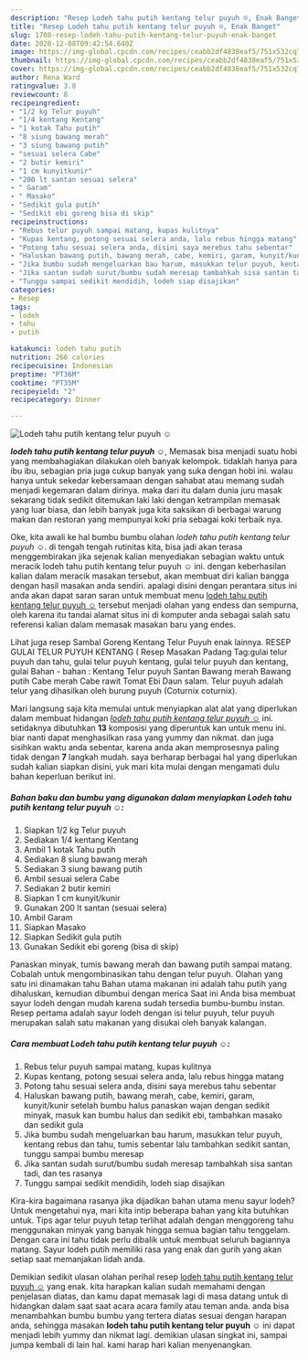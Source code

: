 ```yaml
---
description: "Resep Lodeh tahu putih kentang telur puyuh ☺, Enak Banget"
title: "Resep Lodeh tahu putih kentang telur puyuh ☺, Enak Banget"
slug: 1708-resep-lodeh-tahu-putih-kentang-telur-puyuh-enak-banget
date: 2020-12-08T09:42:54.640Z
image: https://img-global.cpcdn.com/recipes/ceabb2df4838eaf5/751x532cq70/lodeh-tahu-putih-kentang-telur-puyuh-☺-foto-resep-utama.jpg
thumbnail: https://img-global.cpcdn.com/recipes/ceabb2df4838eaf5/751x532cq70/lodeh-tahu-putih-kentang-telur-puyuh-☺-foto-resep-utama.jpg
cover: https://img-global.cpcdn.com/recipes/ceabb2df4838eaf5/751x532cq70/lodeh-tahu-putih-kentang-telur-puyuh-☺-foto-resep-utama.jpg
author: Rena Ward
ratingvalue: 3.8
reviewcount: 8
recipeingredient:
- "1/2 kg Telur puyuh"
- "1/4 kentang Kentang"
- "1 kotak Tahu putih"
- "8 siung bawang merah"
- "3 siung bawang putih"
- "sesuai selera Cabe"
- "2 butir kemiri"
- "1 cm kunyitkunir"
- "200 lt santan sesuai selera"
- " Garam"
- " Masako"
- "Sedikit gula putih"
- "Sedikit ebi goreng bisa di skip"
recipeinstructions:
- "Rebus telur puyuh sampai matang, kupas kulitnya"
- "Kupas kentang, potong sesuai selera anda, lalu rebus hingga matang"
- "Potong tahu sesuai selera anda, disini saya merebus tahu sebentar"
- "Haluskan bawang putih, bawang merah, cabe, kemiri, garam, kunyit/kunir setelah bumbu halus panaskan wajan dengan sedikit minyak, masuk kan bumbu halus dan sedikit ebi, tambahkan masako dan sedikit gula"
- "Jika bumbu sudah mengeluarkan bau harum, masukkan telur puyuh, kentang rebus dan tahu, tumis sebentar lalu tambahkan sedikit santan, tunggu sampai bumbu meresap"
- "Jika santan sudah surut/bumbu sudah meresap tambahkah sisa santan tadi, dan tes rasanya"
- "Tunggu sampai sedikit mendidih, lodeh siap disajikan"
categories:
- Resep
tags:
- lodeh
- tahu
- putih

katakunci: lodeh tahu putih 
nutrition: 266 calories
recipecuisine: Indonesian
preptime: "PT36M"
cooktime: "PT35M"
recipeyield: "2"
recipecategory: Dinner

---
```



![Lodeh tahu putih kentang telur puyuh ☺](https://img-global.cpcdn.com/recipes/ceabb2df4838eaf5/751x532cq70/lodeh-tahu-putih-kentang-telur-puyuh-☺-foto-resep-utama.jpg)

<b><i>lodeh tahu putih kentang telur puyuh ☺</i></b>, Memasak bisa menjadi suatu hobi yang membahagiakan dilakukan oleh banyak kelompok. tidaklah hanya para ibu ibu, sebagian pria juga cukup banyak yang suka dengan hobi ini. walau hanya untuk sekedar kebersamaan dengan sahabat atau memang sudah menjadi kegemaran dalam dirinya. maka dari itu dalam dunia juru masak sekarang tidak sedikit ditemukan laki laki dengan ketrampilan memasak yang luar biasa, dan lebih banyak juga kita saksikan di berbagai warung makan dan restoran yang mempunyai koki pria sebagai koki terbaik nya.

Oke, kita awali ke hal bumbu bumbu olahan <i>lodeh tahu putih kentang telur puyuh ☺</i>. di tengah tengah rutinitas kita, bisa jadi akan terasa menggembirakan jika sejenak kalian menyediakan sebagian waktu untuk meracik lodeh tahu putih kentang telur puyuh ☺ ini. dengan keberhasilan kalian dalam meracik masakan tersebut, akan membuat diri kalian bangga dengan hasil masakan anda sendiri. apalagi disini dengan perantara situs ini anda akan dapat saran saran untuk membuat menu <u>lodeh tahu putih kentang telur puyuh ☺</u> tersebut menjadi olahan yang endess dan sempurna, oleh karena itu tandai alamat situs ini di komputer anda sebagai salah satu referensi kalian dalam memasak masakan baru yang endes.

Lihat juga resep Sambal Goreng Kentang Telur Puyuh enak lainnya. RESEP GULAI TELUR PUYUH KENTANG ( Resep Masakan Padang Tag:gulai telur puyuh dan tahu, gulai telur puyuh kentang, gulai telur puyuh dan kentang, gulai Bahan - bahan : Kentang Telur puyuh Santan Bawang merah Bawang putih Cabe merah Cabe rawit Tomat Ebi Daun salam. Telur puyuh adalah telur yang dihasilkan oleh burung puyuh (Coturnix coturnix).


Mari langsung saja kita memulai untuk menyiapkan alat alat yang diperlukan dalam membuat hidangan <u><i>lodeh tahu putih kentang telur puyuh ☺</i></u> ini. setidaknya dibutuhkan <b>13</b> komposisi yang diperuntuk kan untuk menu ini. biar nanti dapat menghasilkan rasa yang yummy dan nikmat. dan juga sisihkan waktu anda sebentar, karena anda akan memprosesnya paling tidak dengan <b>7</b> langkah mudah. saya berharap berbagai hal yang diperlukan sudah kalian siapkan disini, yuk mari kita mulai dengan mengamati dulu bahan keperluan berikut ini.

<!--inarticleads1-->

##### Bahan baku dan bumbu yang digunakan dalam menyiapkan Lodeh tahu putih kentang telur puyuh ☺:

1. Siapkan 1/2 kg Telur puyuh
1. Sediakan 1/4 kentang Kentang
1. Ambil 1 kotak Tahu putih
1. Sediakan 8 siung bawang merah
1. Sediakan 3 siung bawang putih
1. Ambil sesuai selera Cabe
1. Sediakan 2 butir kemiri
1. Siapkan 1 cm kunyit/kunir
1. Gunakan 200 lt santan (sesuai selera)
1. Ambil  Garam
1. Siapkan  Masako
1. Siapkan Sedikit gula putih
1. Gunakan Sedikit ebi goreng (bisa di skip)


Panaskan minyak, tumis bawang merah dan bawang putih sampai matang. Cobalah untuk mengombinasikan tahu dengan telur puyuh. Olahan yang satu ini dinamakan tahu Bahan utama makanan ini adalah tahu putih yang dihaluskan, kemudian dibumbui dengan merica Saat ini Anda bisa membuat sayur lodeh dengan mudah karena sudah tersedia bumbu-bumbu instan. Resep pertama adalah sayur lodeh dengan isi telur puyuh, telur puyuh merupakan salah satu makanan yang disukai oleh banyak kalangan. 

<!--inarticleads2-->

##### Cara membuat Lodeh tahu putih kentang telur puyuh ☺:

1. Rebus telur puyuh sampai matang, kupas kulitnya
1. Kupas kentang, potong sesuai selera anda, lalu rebus hingga matang
1. Potong tahu sesuai selera anda, disini saya merebus tahu sebentar
1. Haluskan bawang putih, bawang merah, cabe, kemiri, garam, kunyit/kunir setelah bumbu halus panaskan wajan dengan sedikit minyak, masuk kan bumbu halus dan sedikit ebi, tambahkan masako dan sedikit gula
1. Jika bumbu sudah mengeluarkan bau harum, masukkan telur puyuh, kentang rebus dan tahu, tumis sebentar lalu tambahkan sedikit santan, tunggu sampai bumbu meresap
1. Jika santan sudah surut/bumbu sudah meresap tambahkah sisa santan tadi, dan tes rasanya
1. Tunggu sampai sedikit mendidih, lodeh siap disajikan


Kira-kira bagaimana rasanya jika dijadikan bahan utama menu sayur lodeh? Untuk mengetahui nya, mari kita intip beberapa bahan yang kita butuhkan untuk. Tips agar telur puyuh tetap terlihat adalah dengan menggoreng tahu menggunakan minyak yang banyak hingga semua bagian tahu tenggelam. Dengan cara ini tahu tidak perlu dibalik untuk membuat seluruh bagiannya matang. Sayur lodeh putih memiliki rasa yang enak dan gurih yang akan setiap saat memanjakan lidah anda. 

Demikian sedikit ulasan olahan perihal resep <u>lodeh tahu putih kentang telur puyuh ☺</u> yang enak. kita harapkan kalian sudah memahami dengan penjelasan diatas, dan kamu dapat memasak lagi di masa datang untuk di hidangkan dalam saat saat acara acara family atau teman anda. anda bisa menambahkan bumbu bumbu yang tertera diatas sesuai dengan harapan anda, sehingga masakan <b>lodeh tahu putih kentang telur puyuh ☺</b> ini dapat menjadi lebih yummy dan nikmat lagi. demikian ulasan singkat ini, sampai jumpa kembali di lain hal. kami harap hari kalian menyenangkan.
